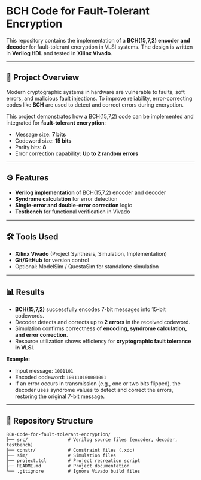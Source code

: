 # BCH Code for Fault-Tolerant Encryption

This repository contains the implementation of a **BCH(15,7,2) encoder and decoder** for fault-tolerant encryption in VLSI systems. The design is written in **Verilog HDL** and tested in **Xilinx Vivado**.

---

## 📌 Project Overview
Modern cryptographic systems in hardware are vulnerable to faults, soft errors, and malicious fault injections. To improve reliability, error-correcting codes like **BCH** are used to detect and correct errors during encryption.

This project demonstrates how a BCH(15,7,2) code can be implemented and integrated for **fault-tolerant encryption**:
- Message size: **7 bits**  
- Codeword size: **15 bits**  
- Parity bits: **8**  
- Error correction capability: **Up to 2 random errors**

---

## ⚙️ Features
- **Verilog implementation** of BCH(15,7,2) encoder and decoder  
- **Syndrome calculation** for error detection  
- **Single-error and double-error correction** logic  
- **Testbench** for functional verification in Vivado  

---

## 🛠️ Tools Used
- **Xilinx Vivado** (Project Synthesis, Simulation, Implementation)  
- **Git/GitHub** for version control  
- Optional: ModelSim / QuestaSim for standalone simulation  

---

## 📊 Results

- **BCH(15,7,2)** successfully encodes 7-bit messages into 15-bit codewords.  
- Decoder detects and corrects up to **2 errors** in the received codeword.  
- Simulation confirms correctness of **encoding, syndrome calculation, and error correction**.  
- Resource utilization shows efficiency for **cryptographic fault tolerance in VLSI**.  

**Example:**  
- Input message: `1001101`  
- Encoded codeword: `100110100001001`  
- If an error occurs in transmission (e.g., one or two bits flipped), the decoder uses syndrome values to detect and correct the errors, restoring the original 7-bit message.  

---

## 📂 Repository Structure
```plaintext
BCH-Code-for-fault-tolerant-encryption/
├── src/               # Verilog source files (encoder, decoder, testbench)
├── constr/            # Constraint files (.xdc)
├── sim/               # Simulation files
├── project.tcl        # Project recreation script
├── README.md          # Project documentation
└── .gitignore         # Ignore Vivado build files



